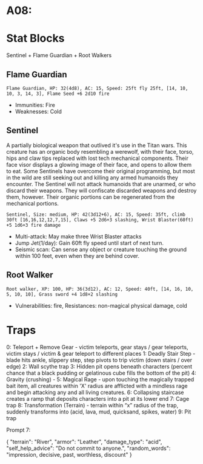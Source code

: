 # A08:
# Stat Blocks
Sentinel + Flame Guardian + Root Walkers

## Flame Guardian
`Flame Guardian, HP: 32(4d8), AC: 15, Speed: 25ft fly 25ft, [14, 10, 10, 3, 14, 3], Flame Seed +6 2d10 fire`
- Immunities: Fire
- Weaknesses: Cold

## Sentinel
A partially biological weapon that outlived it's use in the Titan wars. This creature has an organic body resembling a werewolf, with their face, torso, hips and claw tips replaced with lost tech mechanical components. Their face visor displays a glowing image of their face, and opens to allow them to eat. Some Sentinels have overcome their original programming, but most in the wild are still seeking out and killing any armed humanoids they encounter. The Sentinel will not attack humanoids that are unarmed, or who discard their weapons. They will confiscate discarded weapons and destroy them, however. Their organic portions can be regenerated from the mechanical portions.

`Sentinel, Size: medium, HP: 42(3d12+6), AC: 15, Speed: 35ft, climb 30ft [16,16,12,12,7,15], Claws +5 2d6+3 slashing, Wrist Blaster(60ft) +5 1d6+3 fire damage`
- Multi-attack: May make three Wrist Blaster attacks
- Jump Jet(1/day): Gain 60ft fly speed until start of next turn. 
- Seismic scan: Can sense any object or creature touching the ground within 100 feet, even when they are behind cover.

## Root Walker
`Root walker, XP: 100, HP: 36(3d12), AC: 12, Speed: 40ft, [14, 16, 10, 5, 10, 10], Grass sword +4 1d8+2 slashing`
- Vulnerabilities: fire, Resistances: non-magical physical damage, cold

# Traps
0: Teleport + Remove Gear - victim teleports, gear stays / gear teleports, victim stays / victim & gear teleport to different places
1: Deadly Stair Step - blade hits ankle, slippery step, step pivots to trip victim (down stairs / over edge)
2: Wall scythe trap
3: Hidden pit opens beneath characters (percent chance that a black pudding or gelatinous cube fills the bottom of the pit)
4: Gravity (crushing) -
5:  Magical Rage - upon touching the magically trapped bait item, all creatures within 'X' radius are afflicted with a mindless rage and begin attacking any and all living creatures.
6: Collapsing staircase creates a ramp that deposits characters into a pit at its lower end
7: Cage trap
8: Transformation (Terrain) - terrain within “x” radius of the trap, suddenly transforms into (acid, lava, mud, quicksand, spikes, water)
9: Pit trap

Prompt 7:

{
    "terrain": "River",
    "armor": "Leather",
    "damage_type": "acid",
    "self_help_advice": "Do not commit to anyone.",
    "random_words": "impression, decisive, past, worthless, discount"
}